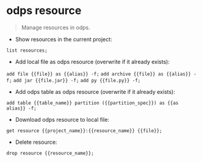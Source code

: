 # odps resource

> Manage resources in odps.

- Show resources in the current project:

`list resources;`

- Add local file as odps resource (overwrite if it already exists):

`add file {{file}} as {{alias}} -f;`
`add archive {{file}} as {{alias}} -f;`
`add jar {{file.jar}} -f;`
`add py {{file.py}} -f;`

- Add odps table as odps resource  (overwrite if it already exists):

`add table {{table_name}} partition ({{partition_spec}}) as {{as alias}} -f;`

- Download odps resource to local file:

`get resource {{project_name}}:{{resource_name}} {{file}};`

- Delete resource:

`drop resource {{resource_name}};`
